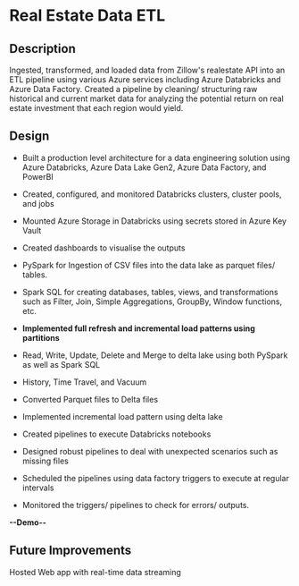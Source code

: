 # Real Estate Data ETL

## Description

Ingested, transformed, and loaded data from Zillow's realestate API into an ETL pipeline using various Azure services including Azure Databricks and Azure Data Factory.
Created a pipeline by cleaning/ structuring raw historical and current market data for analyzing the potential return on real estate investment that each region would yield.

## Design

- Built a production level architecture for a data engineering solution using Azure Databricks, Azure Data Lake Gen2, Azure Data Factory, and PowerBI

- Created, configured, and monitored Databricks clusters, cluster pools, and jobs

- Mounted Azure Storage in Databricks using secrets stored in Azure Key Vault

- Created dashboards to visualise the outputs

- PySpark for Ingestion of CSV files into the data lake as parquet files/ tables.

- Spark SQL for creating databases, tables, views, and transformations such as Filter, Join, Simple Aggregations, GroupBy, Window functions, etc.

- **Implemented full refresh and incremental load patterns using partitions**

- Read, Write, Update, Delete and Merge to delta lake using both PySpark as well as Spark SQL

- History, Time Travel, and Vacuum

- Converted Parquet files to Delta files

- Implemented incremental load pattern using delta lake

- Created pipelines to execute Databricks notebooks

- Designed robust pipelines to deal with unexpected scenarios such as missing files

- Scheduled the pipelines using data factory triggers to execute at regular intervals

- Monitored the triggers/ pipelines to check for errors/ outputs.

**--Demo--**

## Future Improvements

Hosted Web app with real-time data streaming

